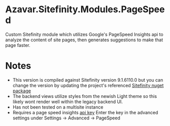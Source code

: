 # Azavar.Sitefinity.Modules.PageSpeed
Custom Sitefinity module which utilizes Google's PageSpeed Insights api to analyze the content of site pages, then generates suggestions to make that page faster.



# Notes

- This version is compiled against Sitefinity version 9.1.6110.0 but you can change the version by updating the project's referenced [Sitefinity nuget package](http://nuget.sitefinity.com/#/home)
- The backend views utilize styles from the newish Light theme so this likely wont render well within the legacy backend UI.
- Has not been tested on a multisite instance
- Requires a page speed insights [api key](https://developers.google.com/speed/docs/insights/v2/first-app) Enter the key in the advanced settings under Settings -> Advanced -> PageSpeed

